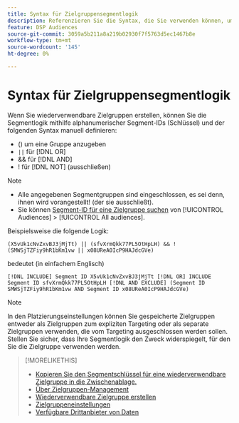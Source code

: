 ```yaml
---
title: Syntax für Zielgruppensegmentlogik
description: Referenzieren Sie die Syntax, die Sie verwenden können, um die Logik für Zielgruppensegmente zu definieren.
feature: DSP Audiences
source-git-commit: 3059a5b211a8a219b02930f7f5763d5ec1467b8e
workflow-type: tm+mt
source-wordcount: '145'
ht-degree: 0%

---
```


# Syntax für Zielgruppensegmentlogik

Wenn Sie wiederverwendbare Zielgruppen erstellen, können Sie die Segmentlogik mithilfe alphanumerischer Segment-IDs (Schlüssel) und der folgenden Syntax manuell definieren:

* () um eine Gruppe anzugeben
* `||` für [!DNL OR] <!-- || escaped with backticks so Jenkins doesn't think it's a Markdown table -->
* &amp;&amp; für [!DNL AND]
* ! für [!DNL NOT] (ausschließen)

>[!NOTE]
>
>* Alle angegebenen Segmentgruppen sind eingeschlossen, es sei denn, ihnen wird vorangestellt! (der sie ausschließt).
>* Sie können [Segment-ID für eine Zielgruppe suchen](reusable-audience-clipboard.md) von [!UICONTROL Audiences] > [!UICONTROL All audiences].


Beispielsweise die folgende Logik:

```
(X5vUk1cNvZxvBJ3jMjTt) || (sfvXrmQkk77PL5OtHpLH) && !(SMWSjTZFiy9hR1bKm1vw || x08UReA0IcP9HAJdcGVe)
```

bedeutet (in einfachem Englisch)

```
[!DNL INCLUDE] Segment ID X5vUk1cNvZxvBJ3jMjTt [!DNL OR] INCLUDE Segment ID sfvXrmQkk77PL5OtHpLH [!DNL AND EXCLUDE] (Segment ID SMWSjTZFiy9hR1bKm1vw AND Segment ID x08UReA0IcP9HAJdcGVe)
```

>[!NOTE]
>
>In den Platzierungseinstellungen können Sie gespeicherte Zielgruppen entweder als Zielgruppen zum expliziten Targeting oder als separate Zielgruppen verwenden, die vom Targeting ausgeschlossen werden sollen. Stellen Sie sicher, dass Ihre Segmentlogik den Zweck widerspiegelt, für den Sie die Zielgruppe verwenden werden.

>[!MORELIKETHIS]
>
>* [Kopieren Sie den Segmentschlüssel für eine wiederverwendbare Zielgruppe in die Zwischenablage.](reusable-audience-clipboard.md)
>* [Über Zielgruppen-Management](audience-about.md)
>* [Wiederverwendbare Zielgruppe erstellen](reusable-audience-create.md)
>* [Zielgruppeneinstellungen](audience-settings.md)
>* [Verfügbare Drittanbieter von Daten](third-party-data-providers.md)

